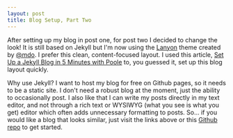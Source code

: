 ```yaml
---
layout: post
title: Blog Setup, Part Two
---
```


After setting up my blog in post one, for post two I decided to change the look! It is still based on Jekyll but I'm now using the [Lanyon](https://github.com/poole/lanyon) theme created by [@mdo](https://twitter.com/mdo). I prefer this clean, content-focused layout. I used this article, [Set Up a Jekyll Blog in 5 Minutes with Poole](http://www.sitepoint.com/set-jekyll-blog-5-minutes-poole/) to, you guessed it, set up this blog layout quickly. 

Why use Jekyll? I want to host my blog for free on Github pages, so it needs to be a static site. I don't need a robust blog at the moment, just the ability to occasionally post. I also like that I can write my posts directly in my text editor, and not through a rich text or WYSIWYG (what you see is what you get) editor which often adds unnecessary formatting to posts. So... if you would like a blog that looks similar, just visit the links above or this [Github repo](http://getpoole.com) to get started.